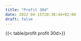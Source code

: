 ```yaml
---
title: "Profit 30d"
date: 2022-04-15T20:38:44+02:00
draft: false
---
```

{{< table/profit profit 30d>}}